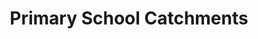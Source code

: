---
schema: default
title: Primary School Catchments
organization: Perth and Kinross Council
notes: Boundaries for primary school catchment areas excluding Roman Catholic schools.

resources:

  - name: Primary School Catchments HTML
  - url: http://opendata-pkc.opendata.arcgis.com/datasets/af3563afd1634f1e8622887390387fed_0
  - format: HTML

  - name: Primary School Catchments ESRI REST
  - url: https://services.arcgis.com/pfFDYSlYcp7mabvZ/arcgis/rest/services/Primary_School_Catchments/FeatureServer/0
  - format: ESRI REST

  - name: Primary School Catchments GEOJSON
  - url: http://opendata-pkc.opendata.arcgis.com/datasets/af3563afd1634f1e8622887390387fed_0.geojson
  - format: GEOJSON

  - name: Primary School Catchments CSV
  - url: http://opendata-pkc.opendata.arcgis.com/datasets/af3563afd1634f1e8622887390387fed_0.csv
  - format: CSV

  - name: Primary School Catchments KML
  - url: http://opendata-pkc.opendata.arcgis.com/datasets/af3563afd1634f1e8622887390387fed_0.kml
  - format: KML

  - name: Primary School Catchments ZIP
  - url: http://opendata-pkc.opendata.arcgis.com/datasets/af3563afd1634f1e8622887390387fed_0.zip
  - format: ZIP

license: Open Government Licence 3.0 (United Kingdom)
category:

  - boundary,catchment,primary,schools,education


  - 

maintainer: Tim Wisniewski
maintainer_email: tim@timwis.com
---